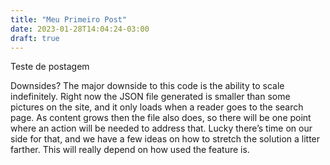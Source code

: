 ```yaml
---
title: "Meu Primeiro Post"
date: 2023-01-28T14:04:24-03:00
draft: true
---
```

Teste de postagem

Downsides?
The major downside to this code is the ability to scale indefinitely. Right now the JSON file generated is smaller than some pictures on the site, and it only loads when a reader goes to the search page. As content grows then the file also does, so there will be one point where an action will be needed to address that. Lucky there’s time on our side for that, and we have a few ideas on how to stretch the solution a litter farther. This will really depend on how used the feature is.  
